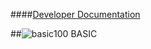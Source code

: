 ####[Developer Documentation](https://github.com/massiveart/sulu-docs/tree/master/developer-documentation/ "Index of Developer Documentation")

##![basic](https://raw.github.com/massiveart/sulu-docs/master/system-requirements/images/basic.png)100 BASIC

